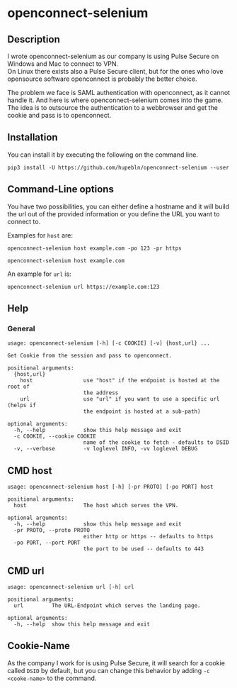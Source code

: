 # openconnect-selenium
## Description
I wrote openconnect-selenium as our company is using Pulse Secure on Windows and Mac to connect to VPN.  
On Linux there exists also a Pulse Secure client, but for the ones who love opensource software openconnect is probably the better choice.

The problem we face is SAML authentication with openconnect, as it cannot handle it. And here is where openconnect-selenium comes into the game.  
The idea is to outsource the authentication to a webbrowser and get the cookie and pass is to openconnect.

## Installation
You can install it by executing the following on the command line.
```shell script
pip3 install -U https://github.com/hupebln/openconnect-selenium --user
```

## Command-Line options
You have two possibilities, you can either define a hostname and it will build the url out of the provided information or
you define the URL you want to connect to.

Examples for `host` are:
```shell script
openconnect-selenium host example.com -po 123 -pr https

openconnect-selenium host example.com
```

An example for `url` is:
```shell script
openconnect-selenium url https://example.com:123
```

## Help
### General
```
usage: openconnect-selenium [-h] [-c COOKIE] [-v] {host,url} ...

Get Cookie from the session and pass to openconnect.

positional arguments:
  {host,url}
    host                use "host" if the endpoint is hosted at the root of
                        the address
    url                 use "url" if you want to use a specific url (helps if
                        the endpoint is hosted at a sub-path)

optional arguments:
  -h, --help            show this help message and exit
  -c COOKIE, --cookie COOKIE
                        name of the cookie to fetch - defaults to DSID
  -v, --verbose         -v loglevel INFO, -vv loglevel DEBUG
```

## CMD host
```
usage: openconnect-selenium host [-h] [-pr PROTO] [-po PORT] host

positional arguments:
  host                  The host which serves the VPN.

optional arguments:
  -h, --help            show this help message and exit
  -pr PROTO, --proto PROTO
                        either http or https -- defaults to https
  -po PORT, --port PORT
                        the port to be used -- defaults to 443

```

## CMD url
```
usage: openconnect-selenium url [-h] url

positional arguments:
  url         The URL-Endpoint which serves the landing page.

optional arguments:
  -h, --help  show this help message and exit

```

## Cookie-Name
As the company I work for is using Pulse Secure, it will search for a cookie called `DSID` by default, but you can change
this behavior by adding `-c <cooke-name>` to the command.